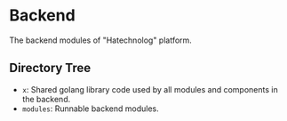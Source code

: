 # Backend

The backend modules of "Hatechnolog" platform.

## Directory Tree
- `x`: Shared golang library code used by all modules and components in the backend.
- `modules`: Runnable backend modules.
